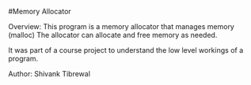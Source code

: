#Memory Allocator

Overview:
This program is a memory allocator that manages memory (malloc)
The allocator can allocate and free memory as needed.

It was part of a course project to understand the low level workings of a program.

Author: Shivank Tibrewal
